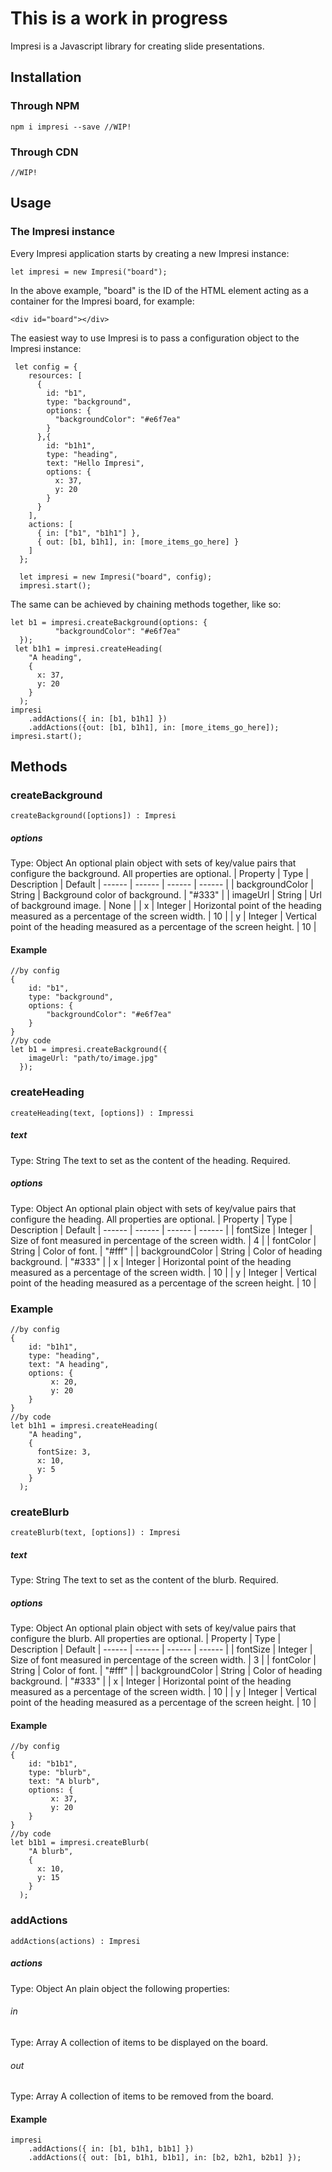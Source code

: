 # This is a work in progress

Impresi is a Javascript library for creating slide presentations.

## Installation
### Through NPM
```
npm i impresi --save //WIP!
````
### Through CDN
````
//WIP!
````

## Usage
### The Impresi instance
Every Impresi application starts by creating a new Impresi instance:
````
let impresi = new Impresi("board");
````
In the above example, "board" is the ID of the HTML element acting as a container for the Impresi board, for example:
````
<div id="board"></div>
````

The easiest way to use Impresi is to pass a configuration object to the Impresi instance:
````
 let config = {
    resources: [
      {
        id: "b1",
        type: "background",
        options: {
          "backgroundColor": "#e6f7ea"
        }
      },{
        id: "b1h1",
        type: "heading",
        text: "Hello Impresi",
        options: {
          x: 37,
          y: 20
        }
      }
    ],
    actions: [
      { in: ["b1", "b1h1"] },
      { out: [b1, b1h1], in: [more_items_go_here] }
    ]
  };

  let impresi = new Impresi("board", config);
  impresi.start();
````
The same can be achieved by chaining methods together, like so:
````
let b1 = impresi.createBackground(options: {
          "backgroundColor": "#e6f7ea"
  });
 let b1h1 = impresi.createHeading(
    "A heading",
    {
      x: 37,
      y: 20
    }
  );
impresi
    .addActions({ in: [b1, b1h1] })
    .addActions({out: [b1, b1h1], in: [more_items_go_here]);
impresi.start();
````


## Methods
### createBackground
````
createBackground([options]) : Impresi
````
##### options
Type: Object
An optional plain object with sets of key/value pairs that configure the background. All properties are optional.
| Property | Type | Description | Default
| ------ | ------ | ------ | ------ |
| backgroundColor | String | Background color of background. | "#333" |
| imageUrl | String | Url of background image. | None |
| x | Integer | Horizontal point of the heading measured as a percentage of the screen width. | 10 |
| y | Integer | Vertical point of the heading measured as a percentage of the screen height. | 10 |

#### Example
````
//by config
{
    id: "b1",
    type: "background",
    options: {
        "backgroundColor": "#e6f7ea"
    }
}
//by code
let b1 = impresi.createBackground({
    imageUrl: "path/to/image.jpg"
  });
````
  
  
### createHeading
````
createHeading(text, [options]) : Impressi
````
##### text
Type: String
The text to set as the content of the heading. Required.

##### options
Type: Object
An optional plain object with sets of key/value pairs that configure the heading. All properties are optional.
| Property | Type | Description | Default
| ------ | ------ | ------ | ------ |
| fontSize | Integer | Size of font measured in percentage of the screen width. | 4 |
| fontColor | String | Color of font. | "#fff" |
| backgroundColor | String | Color of heading background. | "#333" |
| x | Integer | Horizontal point of the heading measured as a percentage of the screen width. | 10 |
| y | Integer | Vertical point of the heading measured as a percentage of the screen height. | 10 |
### Example
````
//by config
{
    id: "b1h1",
    type: "heading",
    text: "A heading",
    options: {
         x: 20,
         y: 20
    }
}
//by code
let b1h1 = impresi.createHeading(
    "A heading",
    {
      fontSize: 3,
      x: 10,
      y: 5
    }
  );
````
### createBlurb
````
createBlurb(text, [options]) : Impresi
````
##### text
Type: String
The text to set as the content of the blurb. Required.

##### options
Type: Object
An optional plain object with sets of key/value pairs that configure the blurb. All properties are optional.
| Property | Type | Description | Default
| ------ | ------ | ------ | ------ |
| fontSize | Integer | Size of font measured in percentage of the screen width. | 3 |
| fontColor | String | Color of font. | "#fff" |
| backgroundColor | String | Color of heading background. | "#333" |
| x | Integer | Horizontal point of the heading measured as a percentage of the screen width. | 10 |
| y | Integer | Vertical point of the heading measured as a percentage of the screen height. | 10 |
#### Example
````
//by config
{
    id: "b1b1",
    type: "blurb",
    text: "A blurb",
    options: {
         x: 37,
         y: 20
    }
}
//by code
let b1b1 = impresi.createBlurb(
    "A blurb",
    {
      x: 10,
      y: 15
    }
  );
````
### addActions
````
addActions(actions) : Impresi
````
##### actions
Type: Object
An plain object the following properties:
###### in
Type: Array
A collection of items to be displayed on the board.
###### out
Type: Array
A collection of items to be removed from the board.
#### Example
````
impresi
    .addActions({ in: [b1, b1h1, b1b1] })
    .addActions({ out: [b1, b1h1, b1b1], in: [b2, b2h1, b2b1] });
````